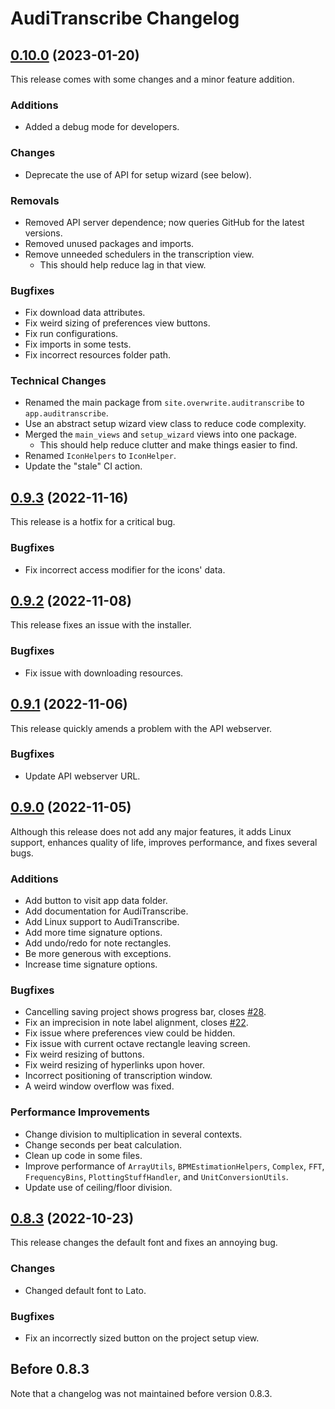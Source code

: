 # AudiTranscribe Changelog

## [0.10.0](https://github.com/AudiTranscribe/AudiTranscribe/compare/v0.9.3...v0.10.0) (2023-01-20)

This release comes with some changes and a minor feature addition.

### Additions

- Added a debug mode for developers.

### Changes

- Deprecate the use of API for setup wizard (see below).

### Removals

- Removed API server dependence; now queries GitHub for the latest versions.
- Removed unused packages and imports.
- Remove unneeded schedulers in the transcription view.
    - This should help reduce lag in that view.

### Bugfixes

- Fix download data attributes.
- Fix weird sizing of preferences view buttons.
- Fix run configurations.
- Fix imports in some tests.
- Fix incorrect resources folder path.

### Technical Changes

- Renamed the main package from `site.overwrite.auditranscribe` to `app.auditranscribe`.
- Use an abstract setup wizard view class to reduce code complexity.
- Merged the `main_views` and `setup_wizard` views into one package.
    - This should help reduce clutter and make things easier to find.
- Renamed `IconHelpers` to `IconHelper`.
- Update the "stale" CI action.

## [0.9.3](https://github.com/AudiTranscribe/AudiTranscribe/compare/v0.9.2...v0.9.3) (2022-11-16)

This release is a hotfix for a critical bug.

### Bugfixes

- Fix incorrect access modifier for the icons' data.

## [0.9.2](https://github.com/AudiTranscribe/AudiTranscribe/compare/v0.9.1...v0.9.2) (2022-11-08)

This release fixes an issue with the installer.

### Bugfixes

- Fix issue with downloading resources.

## [0.9.1](https://github.com/AudiTranscribe/AudiTranscribe/compare/v0.9.0...v0.9.1) (2022-11-06)

This release quickly amends a problem with the API webserver.

### Bugfixes

- Update API webserver URL.

## [0.9.0](https://github.com/AudiTranscribe/AudiTranscribe/compare/v0.8.3...v0.9.0) (2022-11-05)

Although this release does not add any major features, it adds Linux support, enhances quality of life, improves
performance, and fixes several bugs.

### Additions

- Add button to visit app data folder.
- Add documentation for AudiTranscribe.
- Add Linux support to AudiTranscribe.
- Add more time signature options.
- Add undo/redo for note rectangles.
- Be more generous with exceptions.
- Increase time signature options.

### Bugfixes

- Cancelling saving project shows progress bar,
  closes [#28](https://github.com/AudiTranscribe/AudiTranscribe/issues/28).
- Fix an imprecision in note label alignment, closes [#22](https://github.com/AudiTranscribe/AudiTranscribe/issues/22).
- Fix issue where preferences view could be hidden.
- Fix issue with current octave rectangle leaving screen.
- Fix weird resizing of buttons.
- Fix weird resizing of hyperlinks upon hover.
- Incorrect positioning of transcription window.
- A weird window overflow was fixed.

### Performance Improvements

- Change division to multiplication in several contexts.
- Change seconds per beat calculation.
- Clean up code in some files.
- Improve performance of `ArrayUtils`, `BPMEstimationHelpers`, `Complex`, `FFT`, `FrequencyBins`,
  `PlottingStuffHandler`, and `UnitConversionUtils`.
- Update use of ceiling/floor division.

## [0.8.3](https://github.com/AudiTranscribe/AudiTranscribe/compare/v0.8.2...v0.8.3) (2022-10-23)

This release changes the default font and fixes an annoying bug.

### Changes

- Changed default font to Lato.

### Bugfixes

- Fix an incorrectly sized button on the project setup view.

## Before 0.8.3

Note that a changelog was not maintained before version 0.8.3.
